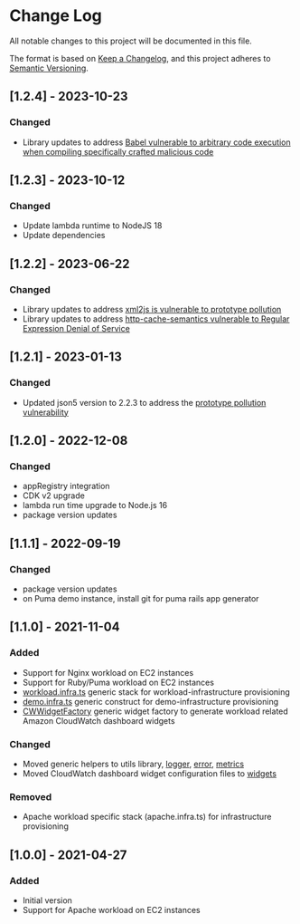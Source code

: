 # Change Log

All notable changes to this project will be documented in this file.

The format is based on [Keep a Changelog](https://keepachangelog.com/en/1.0.0/),
and this project adheres to [Semantic Versioning](https://semver.org/spec/v2.0.0.html).

## [1.2.4] - 2023-10-23

### Changed
- Library updates to address [Babel vulnerable to arbitrary code execution when compiling specifically crafted malicious code](https://nvd.nist.gov/vuln/detail/CVE-2023-45133)

## [1.2.3] - 2023-10-12

### Changed

- Update lambda runtime to NodeJS 18
- Update dependencies

## [1.2.2] - 2023-06-22

### Changed

- Library updates to address [xml2js is vulnerable to prototype pollution](https://cwe.mitre.org/data/definitions/1321.html)
- Library updates to address [http-cache-semantics vulnerable to Regular Expression Denial of Service](https://cwe.mitre.org/data/definitions/1333.html)


## [1.2.1] - 2023-01-13

### Changed

- Updated json5 version to 2.2.3 to address the [prototype pollution vulnerability](https://nvd.nist.gov/vuln/detail/CVE-2022-46175)

## [1.2.0] - 2022-12-08

### Changed

- appRegistry integration
- CDK v2 upgrade
- lambda run time upgrade to Node.js 16
- package version updates

## [1.1.1] - 2022-09-19

### Changed

- package version updates
- on Puma demo instance, install git for puma rails app generator

## [1.1.0] - 2021-11-04

### Added

- Support for Nginx workload on EC2 instances
- Support for Ruby/Puma workload on EC2 instances
- [workload.infra.ts](./source/resources/lib/workload.infra.ts) generic stack for workload-infrastructure provisioning
- [demo.infra.ts](./source/resources/lib/demo.infra.ts) generic construct for demo-infrastructure provisioning
- [CWWidgetFactory](./source/services/dashboardHandler/lib/CWWidgetFactory.ts) generic widget factory to generate workload related Amazon CloudWatch dashboard widgets

### Changed

- Moved generic helpers to utils library, [logger](./source/services/utils/logger), [error](./source/services/utils/error), [metrics](./source/services/utils/metrics)
- Moved CloudWatch dashboard widget configuration files to [widgets](./source/services/dashboardHandler/lib/widgets)

### Removed

- Apache workload specific stack (apache.infra.ts) for infrastructure provisioning

## [1.0.0] - 2021-04-27

### Added

- Initial version
- Support for Apache workload on EC2 instances
